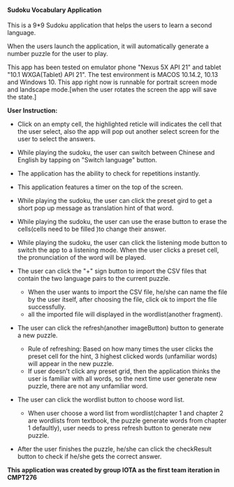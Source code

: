 #### **Sudoku Vocabulary Application** 
This is a 9*9 Sudoku application that helps the users to learn a second language.

When the users launch the application, it will automatically generate a number puzzle for the user to play.

This app has been tested on emulator phone "Nexus 5X API 21" and tablet "10.1 WXGA(Tablet) API 21". The test environment is MACOS 10.14.2, 10.13 and Windows 10.
This app right now is runnable for portrait screen mode and landscape mode.[when the user rotates the screen the app will save the state.]

**User Instruction:**
- Click on an empty cell, the highlighted reticle will indicates the cell that the user select, also the app will pop out another select screen for the user to select the answers. 

- While playing the sudoku, the user can switch between Chinese and English by tapping on "Switch language" button.

- The application has the ability to check for repetitions instantly.

- This application features a timer on the top of the screen.

- While playing the sudoku, the user can click the preset gird to get a short pop up message as translation hint of that word.

- While playing the sudoku, the user can use the erase button to erase the cells(cells need to be filled )to change their answer.

- While playing the sudoku, the user can click the listening mode button to switch the app to a listening mode. When the user clicks a preset cell, the pronunciation of the word will be played.

- The user can click the "+" sign button to import the CSV files that contain the two language pairs to the current puzzle.
  - When the user wants to import the CSV file, he/she can name the file by the user itself, after choosing the file, click ok to import the file successfully.
  - all the imported file will displayed in the wordlist(another fragment).

- The user can click the refresh(another imageButton) button to generate a new puzzle.
  - Rule of refreshing: 
    Based on how many times the user clicks the preset cell for the hint, 3 highest clicked words (unfamiliar words) will appear in the new puzzle.
  - If user doesn't click any preset grid, then the application thinks the user is familiar with all words, so the next time user generate new puzzle, there are not any unfamiliar word.
    
- The user can click the wordlist button to choose word list.
  - When user choose a word list from wordlist(chapter 1 and chapter 2 are wordlists from textbook, the puzzle generate words from chapter 1 defaultly), user needs to press refresh button to generate new puzzle.
  
- After the user finishes the puzzle, he/she can click the checkResult button to check if he/she gets the correct answer.


**This application was created by group IOTA as the first team iteration in CMPT276**